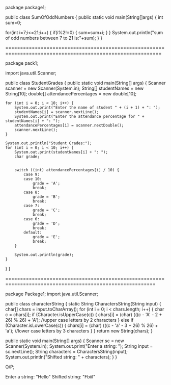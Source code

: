 package package1;

public class SumOfOddNumbers { public static void main(String[]args) { int sum=0;

 for(int i=7;i<=21;i++)
 {
	 if(i%2!=0)
	 {
		sum=sum+i; 
	 }
 }
 System.out.println("sum of odd numbers between 7 to 21 is:"+sum);
} }

===========================================================================================================

package pack1;

import java.util.Scanner;

public class StudentGrades { public static void main(String[] args) { Scanner scanner = new Scanner(System.in); String[] studentNames = new String[10]; double[] attendancePercentages = new double[10];

    for (int i = 0; i < 10; i++) {
        System.out.print("Enter the name of student " + (i + 1) + ": ");
        studentNames[i] = scanner.nextLine();
        System.out.print("Enter the attendance percentage for " + studentNames[i] + ": ");
        attendancePercentages[i] = scanner.nextDouble();
        scanner.nextLine(); 
    }

    System.out.println("Student Grades:");
    for (int i = 0; i < 10; i++) {
        System.out.print(studentNames[i] + ": ");
        char grade;

        
        switch ((int) attendancePercentages[i] / 10) {
            case 9:
            case 10:
                grade = 'A';
                break;
            case 8:
                grade = 'B';
                break;
            case 7:
                grade = 'C';
                break;
            case 6:
                grade = 'D';
                break;
            default:
                grade = 'E';
                break;
        }

        System.out.println(grade);
    }
}
}

=========================================================================================================

package Package1; import java.util.Scanner;

public class characterString { static String CharactersString(String input) { char[] chars = input.toCharArray(); for (int i = 0; i < chars.length; i++) { char c = chars[i]; if (Character.isUpperCase(c)) { chars[i] = (char) (((c - 'A' - 2 + 26) % 26) + 'A'); //upper case letters by 2 characters } else if (Character.isLowerCase(c)) { chars[i] = (char) (((c - 'a' - 3 + 26) % 26) + 'a'); //lower case letters by 3 characters } } return new String(chars); }

public static void main(String[] args) { Scanner sc = new Scanner(System.in); System.out.print("Enter a string: "); String input = sc.nextLine(); String characters = CharactersString(input); System.out.println("Shifted string: " + characters); } }

O/P;

Enter a string: "Hello" Shifted string: "Fbiil"
